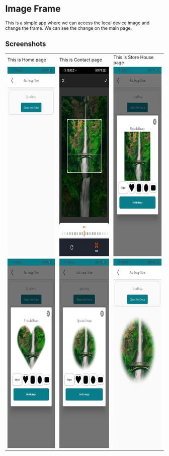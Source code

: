 # Image Frame

This is a simple app where we can access the local device image and change the frame. We can see the change on the main page.



## Screenshots

<table>
 <tr>
    <td>This is Home page</td>
     <td>This is Contact page</td>
     <td>This is Store House page</td>
  </tr>
<tr>
<td><img src="screenshort/one.jpg" height= 600></td>
<td><img src="screenshort/two.jpg" height= 600></td>
<td><img src="screenshort/three.jpg" height=600></td>
</tr>
<tr>
<td><img src="screenshort/four.jpg" height= 600></td>
<td><img src="screenshort/five.jpg" height= 600></td>
<td><img src="screenshort/six.jpg" height=600></td>
</tr>
</table>
